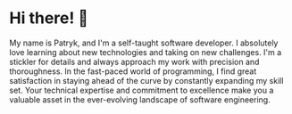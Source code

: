 <h1 align="left">Hi there! 👋</h1> 
<p></p>My name is Patryk, and I'm a self-taught software developer. I absolutely love learning about new technologies and taking on new challenges. I'm a stickler for details and always approach my work with precision and thoroughness. In the fast-paced world of programming, I find great satisfaction in staying ahead of the curve by constantly expanding my skill set. Your technical expertise and commitment to excellence make you a valuable asset in the ever-evolving landscape of software engineering.</p>
